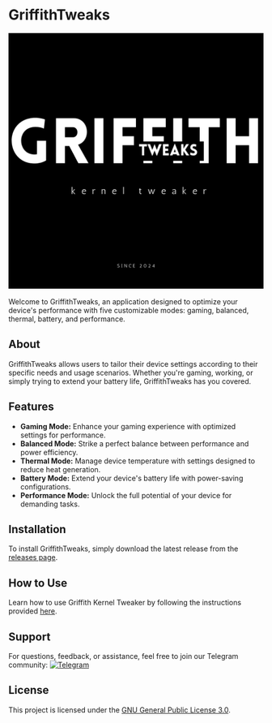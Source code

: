 # GriffithTweaks

![GriffithTweaks Logo](https://github.com/haxislancelot/GriffithTweaks/raw/main/nihil.png)

Welcome to GriffithTweaks, an application designed to optimize your device's performance with five customizable modes: gaming, balanced, thermal, battery, and performance.

## About

GriffithTweaks allows users to tailor their device settings according to their specific needs and usage scenarios. Whether you're gaming, working, or simply trying to extend your battery life, GriffithTweaks has you covered.

## Features

- **Gaming Mode:** Enhance your gaming experience with optimized settings for performance.
- **Balanced Mode:** Strike a perfect balance between performance and power efficiency.
- **Thermal Mode:** Manage device temperature with settings designed to reduce heat generation.
- **Battery Mode:** Extend your device's battery life with power-saving configurations.
- **Performance Mode:** Unlock the full potential of your device for demanding tasks.

## Installation

To install GriffithTweaks, simply download the latest release from the [releases page](https://github.com/haxislancelot/GriffithTweaks/releases).

## How to Use

Learn how to use Griffith Kernel Tweaker by following the instructions provided [here](https://telegra.ph/How-to-use-Grittith-Kernel-Tweaker-02-18).

## Support

For questions, feedback, or assistance, feel free to join our Telegram community:
[![Telegram](https://img.shields.io/badge/Join%20Us%20on-Telegram-blue)](https://t.me/nihilprojects)

## License

This project is licensed under the [GNU General Public License 3.0](https://www.gnu.org/licenses/gpl-3.0.en.html).
